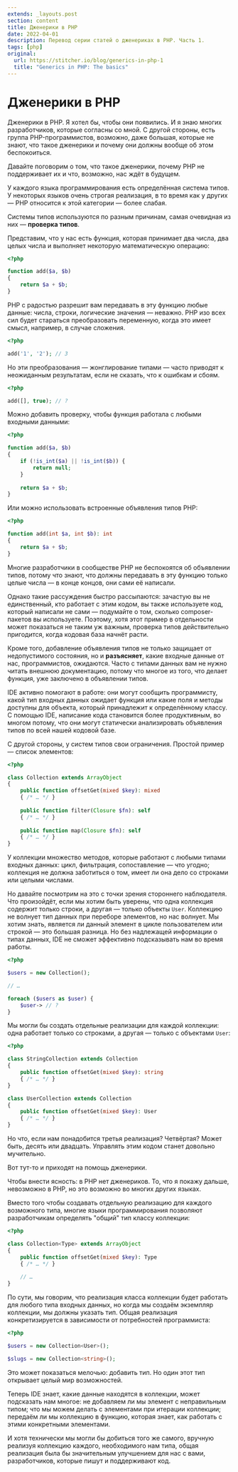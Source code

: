 ```yaml
---
extends: _layouts.post
section: content
title: Дженерики в PHP
date: 2022-04-01
description: Перевод серии статей о дженериках в PHP. Часть 1.
tags: [php]
original:
  url: https://stitcher.io/blog/generics-in-php-1
  title: "Generics in PHP: The basics"
---
```


# Дженерики в PHP

Дженерики в PHP. Я хотел бы, чтобы они появились. И я знаю многих разработчиков, которые согласны со мной. С другой
стороны, есть группа PHP-программистов, возможно, даже большая, которые не знают, что такое дженерики и почему они
должны вообще об этом беспокоиться.

Давайте поговорим о том, что такое дженерики, почему PHP не поддерживает их и что, возможно, нас ждёт в будущем.

У каждого языка программирования есть определённая система типов. У некоторых языков очень строгая реализация, в то
время как у других — PHP относится к этой категории — более слабая.

Системы типов используются по разным причинам, самая очевидная из них — **проверка типов**.

Представим, что у нас есть функция, которая принимает два числа, два целых числа и выполняет некоторую математическую
операцию:

```php
<?php

function add($a, $b) 
{
    return $a + $b;
}
```

PHP с радостью разрешит вам передавать в эту функцию любые данные: числа, строки, логические значения — неважно. PHP изо
всех сил будет стараться преобразовать переменную, когда это имеет смысл, например, в случае сложения.

```php
<?php

add('1', '2'); // 3
```

Но эти преобразования — жонглирование типами — часто приводят к неожиданным результатам, если не сказать, что к ошибкам
и сбоям.

```php
<?php

add([], true); // ?
```

Можно добавить проверку, чтобы функция работала с любыми входными данными:

```php
<?php

function add($a, $b) 
{
    if (!is_int($a) || !is_int($b)) {
        return null;
    }
    
    return $a + $b;
}
```

Или можно использовать встроенные объявления типов PHP:

```php
<?php

function add(int $a, int $b): int 
{
    return $a + $b;
}
```

Многие разработчики в сообществе PHP не беспокоятся об объявлении типов, потому что знают, что должны передавать в эту
функцию только целые числа — в конце концов, они сами её написали.

Однако такие рассуждения быстро рассыпаются: зачастую вы не единственный, кто работает с этим кодом, вы также
используете код, который написали не сами — подумайте о том, сколько composer-пакетов вы используете. Поэтому, хотя этот
пример в отдельности может показаться не таким уж важным, проверка типов действительно пригодится, когда кодовая база
начнёт расти.

Кроме того, добавление объявления типов не только защищает от недопустимого состояния, но и **разъясняет**, какие
входные данные от нас, программистов, ожидаются. Часто с типами данных вам не нужно читать внешнюю документацию, потому
что многое из того, что делает функция, уже заключено в объявлении типов.

IDE активно помогают в работе: они могут сообщить программисту, какой тип входных данных ожидает функция или какие поля
и методы доступны для объекта, который принадлежит к определённому классу. С помощью IDE, написание кода становится
более продуктивным, во многом потому, что они могут статически анализировать объявления типов по всей нашей кодовой
базе.

С другой стороны, у систем типов свои ограничения. Простой пример — список элементов:

```php
<?php

class Collection extends ArrayObject
{
    public function offsetGet(mixed $key): mixed 
    { /* … */ }
    
    public function filter(Closure $fn): self 
    { /* … */ }
    
    public function map(Closure $fn): self 
    { /* … */ }
}
```

У коллекции множество методов, которые работают с любыми типами входных данных: цикл, фильтрация, сопоставление — что
угодно; коллекция не должна заботиться о том, имеет ли она дело со строками или целыми числами.

Но давайте посмотрим на это с точки зрения стороннего наблюдателя. Что произойдёт, если мы хотим быть уверены, что одна
коллекция содержит только строки, а другая — только объекты `User`. Коллекцию не волнует тип данных при переборе
элементов, но нас волнует. Мы хотим знать, является ли данный элемент в цикле пользователем или строкой — это большая
разница. Но без надлежащей информации о типах данных, IDE не сможет эффективно подсказывать нам во время работы.

```php
<?php

$users = new Collection();

// …

foreach ($users as $user) {
    $user-> // ?
}
```

Мы могли бы создать отдельные реализации для каждой коллекции: одна работает только со строками, а другая — только с
объектами `User`:

```php
<?php

class StringCollection extends Collection
{
    public function offsetGet(mixed $key): string 
    { /* … */ }
}

class UserCollection extends Collection
{
    public function offsetGet(mixed $key): User 
    { /* … */ }
}
```

Но что, если нам понадобится третья реализация? Четвёртая? Может быть, десять или двадцать. Управлять этим кодом станет
довольно мучительно.

Вот тут-то и приходят на помощь дженерики.

Чтобы внести ясность: в PHP нет дженериков. То, что я покажу дальше, невозможно в PHP, но это возможно во многих других
языках.

Вместо того чтобы создавать отдельную реализацию для каждого возможного типа, многие языки программирования позволяют
разработчикам определять "общий" тип классу коллекции:

```php
<?php

class Collection<Type> extends ArrayObject
{
    public function offsetGet(mixed $key): Type 
    { /* … */ }
    
    // …
}
```

По сути, мы говорим, что реализация класса коллекции будет работать для любого типа входных данных, но когда мы создаём
экземпляр коллекции, мы должны указать тип. Общая реализация конкретизируется в зависимости от потребностей
программиста:

```php
<?php

$users = new Collection<User>();

$slugs = new Collection<string>();
```

Это может показаться мелочью: добавить тип. Но один этот тип открывает целый мир возможностей.

Теперь IDE знает, какие данные находятся в коллекции, может подсказать нам многое: не добавляем ли мы элемент с
неправильным типом; что мы можем делать с элементами при итерации коллекции; передаём ли мы коллекцию в функцию, которая
знает, как работать с этими конкретными элементами.

И хотя технически мы могли бы добиться того же самого, вручную реализуя коллекцию каждого, необходимого нам типа, общая
реализация была бы значительным улучшением для нас с вами, разработчиков, которые пишут и поддерживают код.